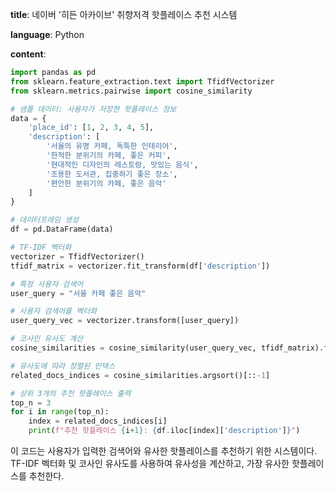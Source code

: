 **title**: 네이버 '히든 아카이브' 취향저격 핫플레이스 추천 시스템

**language**: Python

**content**:
```python
import pandas as pd
from sklearn.feature_extraction.text import TfidfVectorizer
from sklearn.metrics.pairwise import cosine_similarity

# 샘플 데이터: 사용자가 저장한 핫플레이스 정보
data = {
    'place_id': [1, 2, 3, 4, 5],
    'description': [
        '서울의 유명 카페, 독특한 인테리어',
        '한적한 분위기의 카페, 좋은 커피',
        '현대적인 디자인의 레스토랑, 맛있는 음식',
        '조용한 도서관, 집중하기 좋은 장소',
        '편안한 분위기의 카페, 좋은 음악'
    ]
}

# 데이터프레임 생성
df = pd.DataFrame(data)

# TF-IDF 벡터화
vectorizer = TfidfVectorizer()
tfidf_matrix = vectorizer.fit_transform(df['description'])

# 특정 사용자 검색어
user_query = "서울 카페 좋은 음악"

# 사용자 검색어를 벡터화
user_query_vec = vectorizer.transform([user_query])

# 코사인 유사도 계산
cosine_similarities = cosine_similarity(user_query_vec, tfidf_matrix).flatten()

# 유사도에 따라 정렬된 인덱스
related_docs_indices = cosine_similarities.argsort()[::-1]

# 상위 3개의 추천 핫플레이스 출력
top_n = 3
for i in range(top_n):
    index = related_docs_indices[i]
    print(f"추천 핫플레이스 {i+1}: {df.iloc[index]['description']}")
```

이 코드는 사용자가 입력한 검색어와 유사한 핫플레이스를 추천하기 위한 시스템이다. TF-IDF 벡터화 및 코사인 유사도를 사용하여 유사성을 계산하고, 가장 유사한 핫플레이스를 추천한다.